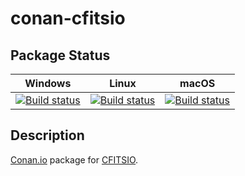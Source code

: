 # conan-cfitsio

## Package Status

| Windows | Linux | macOS |
|:-------:|:-----:|:-----:|
|[![Build status](https://ci.appveyor.com/api/projects/status/g1g5h53uswrk8d5l/branch/testing%2F3.490?svg=true)](https://ci.appveyor.com/project/SpaceIm/conan-cfitsio)|[![Build status](https://github.com/SpaceIm/conan-cfitsio/workflows/.github/workflows/linux.yml/badge.svg?branch=testing%2F3.490)](https://github.com/SpaceIm/conan-cfitsio/actions/workflows/linux.yml?query=branch%3Atesting%2F3.490)|[![Build status](https://github.com/SpaceIm/conan-cfitsio/workflows/.github/workflows/macos.yml/badge.svg?branch=testing%2F3.490)](https://github.com/SpaceIm/conan-cfitsio/actions/workflows/macos.yml?query=branch%3Atesting%2F3.490)|

## Description

[Conan.io](https://conan.io) package for [CFITSIO](https://heasarc.gsfc.nasa.gov/fitsio/).
